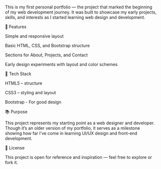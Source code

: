 This is my first personal portfolio — the project that marked the beginning of my web development journey.
It was built to showcase my early projects, skills, and interests as I started learning web design and development.

🚀 Features

Simple and responsive layout

Basic HTML, CSS, and Bootstrap structure

Sections for About, Projects, and Contact

Early design experiments with layout and color schemes

🧰 Tech Stack

HTML5 – structure

CSS3 – styling and layout

Bootstrap - For good design

📚 Purpose

This project represents my starting point as a web designer and developer.
Though it’s an older version of my portfolio, it serves as a milestone showing how far I’ve come in learning UI/UX design and front-end development.


📄 License

This project is open for reference and inspiration — feel free to explore or fork it.
